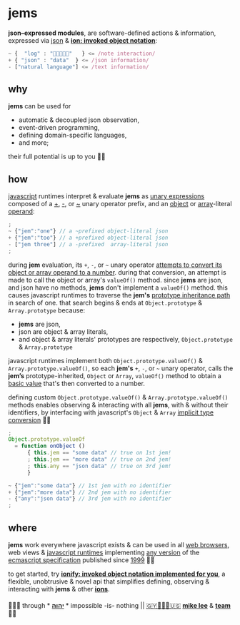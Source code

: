 # jems

**json–expressed modules**, are software-defined actions & information, expressed via
[json](//json.org)
&
[**ion: invoked object notation**](//github.com/ionify/about/blob/public/ions/ion.md#ion):

```javascript
~ {  "log" : "👋🏾👨🏾‍💻"   } <= /note interaction/
+ { "json" : "data"  } <= /json information/
- ["natural language"] <= /text information/
```

## why

**jems** can be used for

+ automatic & decoupled json observation,
+ event-driven programming,
+ defining domain-specific languages,
+ and more;

their full potential is up to you 🤲🏾

## how

[javascript](//www.ecma-international.org/ecma-262/6.0/index.html#sec-overview)
runtimes interpret & evaluate **jems** as
[unary expressions](//www.ecma-international.org/ecma-262/6.0/index.html#sec-unary-operators)
composed of a
[+](//www.ecma-international.org/ecma-262/6.0/index.html#sec-unary-plus-operator),
[-](//www.ecma-international.org/ecma-262/6.0/index.html#sec-unary-minus-operator),
or
[~](//www.ecma-international.org/ecma-262/6.0/index.html#sec-bitwise-not-operator)
unary operator prefix, and an
[object](//www.ecma-international.org/ecma-262/6.0/index.html#sec-object-initializer)
or
[array](//www.ecma-international.org/ecma-262/6.0/index.html#sec-array-initializer)-literal
[operand](//www.tfd.com/operand):

```javascript
;
~ {"jem":"one"} // a ~prefixed object-literal json
+ {"jem":"too"} // a +prefixed object-literal json
- ["jem three"] // a -prefixed  array-literal json
;
```

during **jem** evaluation, its `+`, `-`, or `~` unary operator
[attempts to convert its object or array operand to a number](//www.ecma-international.org/ecma-262/6.0/index.html#sec-toprimitive).
during that conversion, an attempt is made to call the object or array's `valueOf()`
method. since **jems** are json, and json have no methods, **jems** don't implement a
`valueOf()` method. this causes javascript runtimes to traverse the **jem's**
[prototype inheritance path](//www.ecma-international.org/ecma-262/6.0/index.html#sec-objects)
in search of one. that search begins & ends at `Object.prototype` & `Array.prototype`
because:

+ **jems** are json,
+ json are object & array literals,
+ and object & array literals' prototypes are respectively, `Object.prototype` &
`Array.prototype`

javascript runtimes implement both `Object.prototype.valueOf()` &
`Array.prototype.valueOf()`, so each **jem's** `+`, `-`, or `~` unary operator, calls the
**jem’s** prototype-inherited, `Object` or `Array`, `valueOf()` method to obtain a
[basic value](//en.wikipedia.org/wiki/Primitive_value)
that's then converted to a number.

defining custom `Object.prototype.valueOf()` & `Array.prototype.valueOf()` methods enables
observing & interacting with all **jems**, with & without their identifiers, by interfacing
with javascript's `Object` & `Array`
[implicit type conversion](//en.wikipedia.org/wiki/Type_conversion) 🙏🏾

```javascript
;
Object.prototype.valueOf
  = function onObject ()
      { this.jem == "some data" // true on 1st jem!
      ; this.jem == "more data" // true on 2nd jem!
      ; this.any == "json data" // true on 3rd jem!
      }

~ {"jem":"some data"} // 1st jem with no identifier
+ {"jem":"more data"} // 2nd jem with no identifier
- {"any":"json data"} // 3rd jem with no identifier
;
```

## where

**jems** work everywhere javascript exists & can be used in all
[web browsers](//en.wikipedia.org/wiki/Web_browser),
web views &
[javascript runtimes](//en.wikipedia.org/wiki/JavaScript_engine)
implementing
[any version](//www.ecma-international.org/publications/standards/Ecma-262-arch.htm)
of the
[ecmascript specification](//www.ecma-international.org/publications/standards/Ecma-262.htm)
published since
[1999](//www.ecma-international.org/publications/files/ECMA-ST-ARCH/ECMA-262,%203rd%20edition,%20December%201999.pdf) 👏🏾

to get started, try
[**ionify: invoked object notation implemented for you**](//api.ionify.net/),
a flexible, unobtrusive & novel api that simplifies defining, observing & interacting with
**jems** & other
[**ions**](//github.com/ionify/about/blob/public/ions/ion.md#ion).

####

🙇🏾‍♂️ through * [**יהוה**](../LICENSE.txt) * impossible -is- nothing ||
[🇬🇾👨🏾‍💻🇺🇸](//en.wikipedia.org/wiki/Guyana)
[**mike lee**](https://github.com/iskitz) &
[**team**](//github.com/orgs/ionify/people)
🤲🏾
